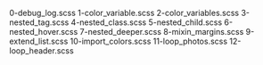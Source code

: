 0-debug_log.scss
1-color_variable.scss
2-color_variables.scss
3-nested_tag.scss
4-nested_class.scss
5-nested_child.scss
6-nested_hover.scss
7-nested_deeper.scss
8-mixin_margins.scss
9-extend_list.scss
10-import_colors.scss
11-loop_photos.scss
12-loop_header.scss